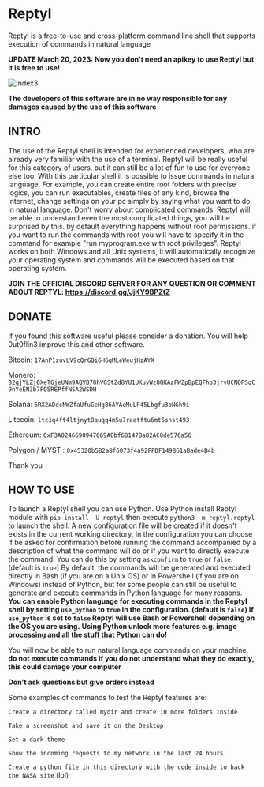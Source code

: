# Reptyl
Reptyl is a free-to-use and cross-platform command line shell that supports execution of commands in natural language 

**UPDATE March 20, 2023: Now you don't need an apikey to use Reptyl but it is free to use!**

![index3](https://user-images.githubusercontent.com/114559605/221433243-8ca74d72-b173-47c2-ba70-6827eb516b1f.png)

**The developers of this software are in no way responsible for any damages caused by the use of this software**

## INTRO

The use of the Reptyl shell is intended for experienced developers, who are already very familiar with the use of a terminal. Reptyl will be really useful for this category of users, but it can still be a lot of fun to use for everyone else too. With this particular shell it is possible to issue commands in natural language. For example, you can create entire root folders with precise logics, you can run executables, create files of any kind, browse the internet, change settings on your pc simply by saying what you want to do in natural language. Don't worry about complicated commands. Reptyl will be able to understand even the most complicated things, you will be surprised by this. by default everything happens without root permissions. if you want to run the commands with root you will have to specify it in the command for example "run myprogram.exe with root privileges". Reptyl works on both Windows and all Unix systems, it will automatically recognize your operating system and commands will be executed based on that operating system.

**JOIN THE OFFICIAL DISCORD SERVER FOR ANY QUESTION OR COMMENT ABOUT REPTYL: https://discord.gg/JjKY9BPZtZ**

## DONATE 

If you found this software useful please consider a donation.
You will help 0ut0flin3 improve this and other software.

Bitcoin:  `17AnP1zuvLV9cQrGQi6H6qMLeWeujHzAYX`

Monero: `82qjYLZj6XeTGjeUNm9AQVB78hVGStZd8YU1UKuvWz8QKAzFWZpBpEQFho3jrvUCNQPSqC9nYeEN3b7FQ5REPffNSA2WSDH`

Solana: `6RX2ADdcNWZfaUfuGeHg86AYAoMuLF45Lbgfu3oNGh9i`

Litecoin: `ltc1q4ft4ltjnyt8auqq4m5u7raatftu6mt5snst493`

Ethereum: `0xF3A0246690947669A0bf68147Ba82AC8de576a56`

Polygon / MYST : `0x45320b5B2a8f6073f4a92FFDF149861aBade4B4b`

Thank you

## HOW TO USE

To launch a Reptyl shell you can use Python. Use Python install Reptyl module with `pip install -U reptyl` then execute `python3 -m reptyl.reptyl` to launch the shell. A new configuration file  will be created if it doesn't exists in the current working directory. In the configuration you can choose if be asked for confirmation before running the command accompanied by a description of what the command will do or if you want to directly execute the command. You can do this by setting `askconfirm` to `true` or `false`. (default is `true`)
By default, the commands will be generated and executed directly in Bash (if you are on a Unix OS) or in Powershell (if you are on Windows) instead of Python, but for some people can still be useful to generate and execute commands in Python language for many reasons. **You can enable Python language for executing commands in the Reptyl shell by setting `use_python` to `true` in the configuration. (default is `false`) If `use_python` is set to `false` Reptyl will use Bash or Powershell depending on the OS you are using.**
**Using Python unlock more features e.g. image processing and all the stuff that Python can do!**

You will now be able to run natural language commands on your machine. 
**do not execute commands if you do not understand what they do exactly, this could damage your computer**

**Don't ask questions but give orders instead**

Some examples of commands to test the Reptyl features are:


`Create a directory called mydir and create 10 more folders inside`

`Take a screenshot and save it on the Desktop`

`Set a dark theme`

`Show the incoming requests to my network in the last 24 hours`

`Create a python file in this directory with the code inside to hack the NASA site` (lol)

